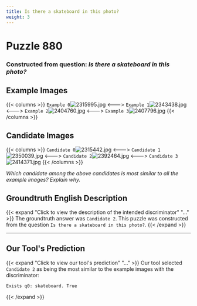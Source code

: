 ```yaml
---
title: Is there a skateboard in this photo?
weight: 3
---
```


# Puzzle 880
### Constructed from question: _Is there a skateboard in this photo?_


## Example Images
{{< columns >}}
`Example 0`![2315995.jpg](/gqa_images/2315995.jpg)
<--->
`Example 1`![2343438.jpg](/gqa_images/2343438.jpg)
<--->
`Example 2`![2404760.jpg](/gqa_images/2404760.jpg)
<--->
`Example 3`![2407796.jpg](/gqa_images/2407796.jpg)
{{< /columns >}}

## Candidate Images
{{< columns >}}
`Candidate 0`![2315442.jpg](/gqa_images/2315442.jpg)
<--->
`Candidate 1`![2350039.jpg](/gqa_images/2350039.jpg)
<--->
`Candidate 2`![2392464.jpg](/gqa_images/2392464.jpg)
<--->
`Candidate 3`![2414371.jpg](/gqa_images/2414371.jpg)
{{< /columns >}}

*Which candidate among the above candidates is most similar to all the example images? Explain why.*

## Groundtruth English Description

{{< expand "Click to view the description of the intended discriminator" "..." >}}
The groundtruth answer was `Candidate 2`. This puzzle was constructed from the question `Is there a skateboard in this photo?`.
{{< /expand >}}

---

## Our Tool's Prediction

{{< expand "Click to view our tool's prediction" "..." >}}
Our tool selected `Candidate 2` as being the most similar to the example images with the discriminator:
```plaintext
Exists q0: skateboard. True
```
{{< /expand >}}
